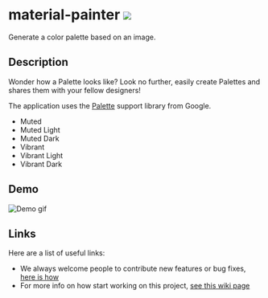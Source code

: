 # material-painter [![](https://raw.githubusercontent.com/novoda/novoda/master/assets/btn_apache_lisence.png)](LICENSE.txt)

Generate a color palette based on an image.

## Description

Wonder how a Palette looks like? Look no further, easily create Palettes and shares them with your fellow designers!

The application uses the [Palette](https://developer.android.com/reference/android/support/v7/graphics/Palette.html) support library from Google.

  - Muted
  - Muted Light
  - Muted Dark
  - Vibrant
  - Vibrant Light
  - Vibrant Dark


## Demo

![Demo gif](https://raw.githubusercontent.com/jenuprasad/Swatch/master/art/Swatch_Android_App_demo_video.gif)


## Links

Here are a list of useful links:

 * We always welcome people to contribute new features or bug fixes, [here is how](https://github.com/novoda/novoda/blob/master/CONTRIBUTING.md)
 * For more info on how start working on this project, [see this wiki page](https://github.com/novoda/gradle-android-command-plugin/wiki/Development-&-Contributing)
